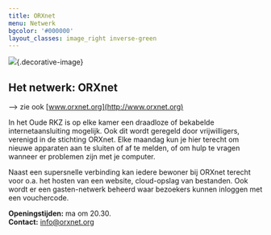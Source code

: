 ```yaml
---
title: ORXnet
menu: Netwerk
bgcolor: '#000000'
layout_classes: image_right inverse-green
---
```


![](icon_eethuisje.png){.decorative-image}

Het netwerk: ORXnet
-------------------

--> zie ook [www.orxnet.org](http://www.orxnet.org)

In het Oude RKZ is op elke kamer een draadloze of bekabelde internetaansluiting mogelijk. Ook dit wordt geregeld door vrijwilligers, verenigd in de stichting ORXnet. Elke maandag kun je hier terecht om nieuwe apparaten aan te sluiten of af te melden, of om hulp te vragen wanneer er problemen zijn met je computer.

Naast een supersnelle verbinding kan iedere bewoner bij ORXnet terecht voor o.a. het hosten van een website, cloud-opslag van bestanden. Ook wordt er een gasten-netwerk beheerd waar bezoekers kunnen inloggen met een vouchercode.

**Openingstijden:** ma om 20.30.<br/>
**Contact:** info@orxnet.org

